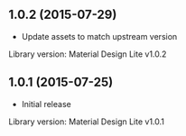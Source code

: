 ## 1.0.2 (2015-07-29)

- Update assets to match upstream version

Library version: Material Design Lite v1.0.2

## 1.0.1 (2015-07-25)

- Initial release

Library version: Material Design Lite v1.0.1